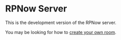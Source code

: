 # RPNow Server

This is the development version of the RPNow server.

You may be looking for how to [create your own room](https://glitch.com/~rpnow).